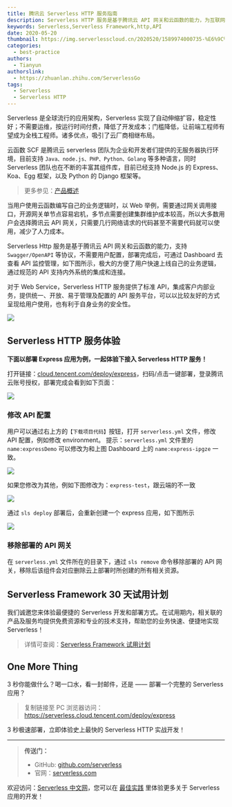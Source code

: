 ```yaml
---
title: 腾讯云 Serverless HTTP 服务指南
description: Serverless HTTP 服务是基于腾讯云 API 网关和云函数的能力，为互联网业务提供 0 配置、高可用、弹性扩展的 API 能力
keywords: Serverless,Serverless Framework,http,API
date: 2020-05-20
thumbnail: https://img.serverlesscloud.cn/2020520/1589974000735-%E6%9C%8D%E5%8A%A1%E6%8C%87%E5%8D%97%E5%89%AF%E6%9C%AC.jpg
categories:
  - best-practice
authors:
  - Tianyun
authorslink:
  - https://zhuanlan.zhihu.com/ServerlessGo
tags:
  - Serverless
  - Serverless HTTP
---
```


Serverless 是全球流行的应用架构，Serverless 实现了自动伸缩扩容，稳定性好；不需要运维，按运行时间付费，降低了开发成本；门槛降低，让前端工程师有望成为全栈工程师。诸多优点，吸引了云厂商相继布局。

云函数 SCF 是腾讯云 serverless 团队为企业和开发者们提供的无服务器执行环境，目前支持 `Java、node.js、PHP、Python、Golang` 等多种语言，同时 Serverless 团队也在不断的丰富其组件库，目前已经支持 Node.js 的 Express、Koa、Egg 框架，以及 Python 的 Django 框架等。

> 更多参见：[产品概述](https://cloud.tencent.com/document/product/1154/38787)

当用户使用云函数编写自己的业务逻辑时，以 Web 举例，需要通过网关调用接口，开源网关单节点容易宕机，多节点需要创建集群维护成本较高，所以大多数用户会选择腾讯云 API 网关，只需要几行网络请求的代码甚至不需要代码就可以使用，减少了人力成本。

Serverless Http 服务是基于腾讯云 API 网关和云函数的能力，支持 `Swagger/OpenAPI` 等协议，不需要用户配置，部署完成后，可通过 Dashboard 去查看 API 监控管理，如下图所示，极大的方便了用户快速上线自己的业务逻辑，通过规范的 API 支持内外系统的集成和连接。

对于 Web Service，Serverless HTTP 服务提供了标准 API，集成客户内部业务，提供统一、开放、易于管理及配置的 API 服务平台，可以以比较友好的方式呈现给用户使用，也有利于自身业务的安全性。

![](https://img.serverlesscloud.cn/2020520/1589967378198-1589883039380-2c90ba3c63a4572e.png)

## Serverless HTTP 服务体验 

**下面以部署 Express 应用为例，一起体验下接入 Serverless HTTP 服务！**

打开链接：[cloud.tencent.com/deploy/express](https://serverless.cloud.tencent.com/deploy/express)，扫码/点击一键部署，登录腾讯云账号授权，部署完成会看到如下页面：

![](https://img.serverlesscloud.cn/2020520/1589978702447-%E7%94%BB%E6%9D%BF.png)

### 修改 API 配置

用户可以通过右上方的`【下载项目代码】`按钮，打开 `serverless.yml` 文件，修改 API 配置，例如修改 environment。 
提示：`serverless.yml` 文件里的 `name:expressDemo` 可以修改为和上图 Dashboard 上的 `name:express-ipgze` 一致。

![](https://img.serverlesscloud.cn/2020520/1589967477373-1589892886268-5af7f1fb0288b078.png)

如果您修改为其他，例如下图修改为：`express-test`，跟云端的不一致

![](https://img.serverlesscloud.cn/2020520/1589967478668-1589892886268-5af7f1fb0288b078.png)

通过 `sls deploy` 部署后，会重新创建一个 express 应用，如下图所示

![](https://img.serverlesscloud.cn/2020520/1589967477376-1589892886268-5af7f1fb0288b078.png)

### 移除部署的 API 网关

在 `serverless.yml` 文件所在的目录下，通过 `sls remove` 命令移除部署的 API 网关，移除后该组件会对应删除云上部署时所创建的所有相关资源。

## Serverless Framework 30 天试用计划

我们诚邀您来体验最便捷的 Serverless 开发和部署方式。在试用期内，相关联的产品及服务均提供免费资源和专业的技术支持，帮助您的业务快速、便捷地实现 Serverless！

> 详情可查阅：[Serverless Framework 试用计划](https://cloud.tencent.com/document/product/1154/38792)

## One More Thing
<div id='scf-deploy-iframe-or-md'><div><p>3 秒你能做什么？喝一口水，看一封邮件，还是 —— 部署一个完整的 Serverless 应用？</p><blockquote><p>复制链接至 PC 浏览器访问：<a href="https://serverless.cloud.tencent.com/deploy/express">https://serverless.cloud.tencent.com/deploy/express</a></p></blockquote><p>3 秒极速部署，立即体验史上最快的 Serverless HTTP 实战开发！</p></div></div>

---

> **传送门：**
> - GitHub: [github.com/serverless](https://github.com/serverless/serverless/blob/master/README_CN.md) 
> - 官网：[serverless.com](https://serverless.com/)

欢迎访问：[Serverless 中文网](https://serverlesscloud.cn/)，您可以在 [最佳实践](https://serverlesscloud.cn/best-practice) 里体验更多关于 Serverless 应用的开发！